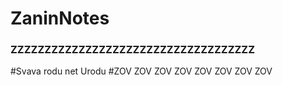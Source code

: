# ZaninNotes
### ZZZZZZZZZZZZZZZZZZZZZZZZZZZZZZZZZZZZ
#Svava rodu net Urodu
#ZOV ZOV ZOV ZOV ZOV ZOV ZOV ZOV
 
